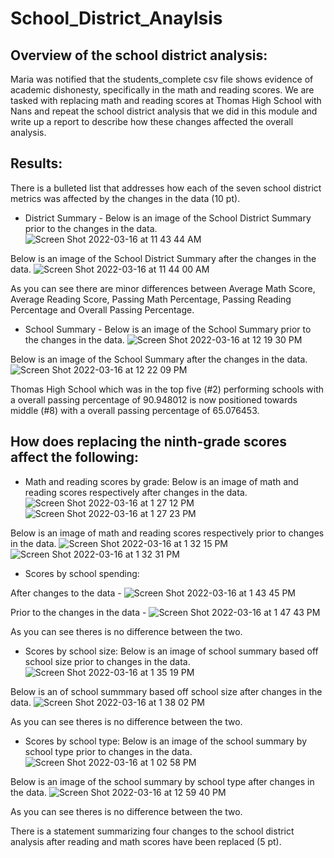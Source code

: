 # School_District_Anaylsis

## Overview of the school district analysis:
Maria was notified that the students_complete csv file shows evidence of academic dishonesty, specifically in the math and reading scores. We are tasked with replacing math and reading scores at Thomas High School with Nans and repeat the school district analysis that we did in this module and write up a report to describe how these changes affected the overall analysis.

## Results:

There is a bulleted list that addresses how each of the seven school district metrics was affected by the changes in the data (10 pt).

* District Summary - 
Below is an image of the School District Summary prior to the changes in the data. 
![Screen Shot 2022-03-16 at 11 43 44 AM](https://user-images.githubusercontent.com/93875400/158630139-906bac13-1b53-409e-8f4c-7b04fa22c204.png)

Below is an image of the School District Summary after the changes in the data.
![Screen Shot 2022-03-16 at 11 44 00 AM](https://user-images.githubusercontent.com/93875400/158630199-676e7ae2-46ea-4115-90cb-1c37799509bb.png)

As you can see there are minor differences between Average Math Score, Average Reading Score, Passing Math Percentage, Passing Reading Percentage and Overall Passing Percentage.

* School Summary - 
Below is an image of the School Summary prior to the changes in the data. 
![Screen Shot 2022-03-16 at 12 19 30 PM](https://user-images.githubusercontent.com/93875400/158637502-cbe25811-9a5c-4bd1-8c96-de68fa1d2aec.png)

Below is an image of the School Summary after the changes in the data. 
![Screen Shot 2022-03-16 at 12 22 09 PM](https://user-images.githubusercontent.com/93875400/158638006-4df6852e-da76-42d6-9c17-29f6589ae62f.png)

Thomas High School which was in the top five (#2) performing schools with a overall passing percentage of 90.948012 is now positioned towards middle (#8) with a overall passing percentage of 65.076453.

## How does replacing the ninth-grade scores affect the following:

* Math and reading scores by grade:
Below is an image of math and reading scores respectively after changes in the data.
![Screen Shot 2022-03-16 at 1 27 12 PM](https://user-images.githubusercontent.com/93875400/158650977-fcf79bed-6fa3-47b6-8536-e2489cae9fd8.png)
![Screen Shot 2022-03-16 at 1 27 23 PM](https://user-images.githubusercontent.com/93875400/158651001-8d3510f3-e9c6-4a22-ba7e-99ddb01c2405.png)

Below is an image of math and reading scores respectively prior to changes in the data.
![Screen Shot 2022-03-16 at 1 32 15 PM](https://user-images.githubusercontent.com/93875400/158651827-4659a341-7594-4353-8e09-fd861b85bebd.png)
![Screen Shot 2022-03-16 at 1 32 31 PM](https://user-images.githubusercontent.com/93875400/158651871-96fbafaa-cd65-46fe-8457-2eb7257605b1.png)

* Scores by school spending:

After changes to the data -
![Screen Shot 2022-03-16 at 1 43 45 PM](https://user-images.githubusercontent.com/93875400/158653943-3eeae8cc-ce5a-4d44-84f8-0679608c8ddc.png)

Prior to the changes in the data -
![Screen Shot 2022-03-16 at 1 47 43 PM](https://user-images.githubusercontent.com/93875400/158654716-0c329106-e9a9-4d9b-a286-be5debbde436.png)

As you can see theres is no difference between the two. 


* Scores by school size:
Below is an image of school summary based off school size prior to changes in the data.
![Screen Shot 2022-03-16 at 1 35 19 PM](https://user-images.githubusercontent.com/93875400/158652376-8ce1059b-8df6-45e7-a31b-15863390cbdd.png)

Below is an of school summmary based off school size after changes in the data.
![Screen Shot 2022-03-16 at 1 38 02 PM](https://user-images.githubusercontent.com/93875400/158652987-660e7b7d-8740-455b-af70-6ed4a4f2adba.png)

As you can see theres is no difference between the two. 


* Scores by school type:
Below is an image of the school summary by school type prior to changes in the data.
![Screen Shot 2022-03-16 at 1 02 58 PM](https://user-images.githubusercontent.com/93875400/158646548-ca695dea-91b7-4bbf-8f01-13da23da0dd5.png)

Below is an image of the school summary by school type after changes in the data.
![Screen Shot 2022-03-16 at 12 59 40 PM](https://user-images.githubusercontent.com/93875400/158645924-6f13e974-3c43-4a67-a700-e3b5ef3a9e1e.png)

As you can see theres is no difference between the two. 

There is a statement summarizing four changes to the school district analysis after reading and math scores have been replaced (5 pt).
